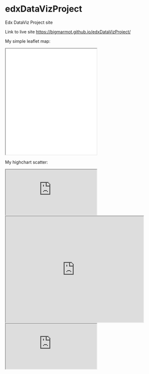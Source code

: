  # edxDataVizProject
Edx DataViz Project site

Link to live site https://bigmarmot.github.io/edxDataVizProject/

My simple leaflet map:
<iframe width=”600” height="350" seamless frameboarder= "0" src=”https://bigmarmot.github.io/leaflet-map-simple”></iframe>

My highchart scatter:
<iframe src="https://bigmarmot.github.io/highcharts-scatter-csv"></iframe>
<iframe width="90%" height=350 src="https://bigmarmot.github.io/highcharts-scatter-csv"></iframe>


<iframe src="https://www.w3schools.com"></iframe>
